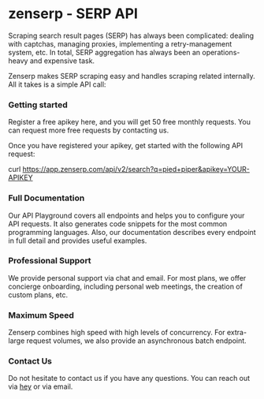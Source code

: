 # zenserp - SERP API

Scraping search result pages (SERP) has always been complicated: dealing with captchas, managing proxies, implementing a retry-management system, etc. In total, SERP aggregation has always been an operations-heavy and expensive task.

Zenserp makes SERP scraping easy and handles scraping related internally. All it takes is a simple API call: 

### Getting started
Register a free apikey here, and you will get 50 free monthly requests. You can request more free requests by contacting us.

Once you have registered your apikey, get started with the following API request:

curl https://app.zenserp.com/api/v2/search?q=pied+piper&apikey=YOUR-APIKEY

### Full Documentation
Our API Playground covers all endpoints and helps you to configure your API requests. It also generates code snippets for the most common programming languages. Also, our documentation describes every endpoint in full detail and provides useful examples.

### Professional Support
We provide personal support via chat and email. For most plans, we offer concierge onboarding, including personal web meetings, the creation of custom plans, etc.

### Maximum Speed
Zenserp combines high speed with high levels of concurrency. For extra-large request volumes, we also provide an asynchronous batch endpoint.

### Contact Us 
Do not hesitate to contact us if you have any questions. You can reach out via [hey](chat) or via email.
